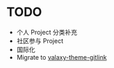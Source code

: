 # TODO

- 个人 Project 分类补充
- 社区参与 Project
- 国际化
- Migrate to [valaxy-theme-gitlink](https://github.com/valaxyjs/valaxy-theme-gitlink)
